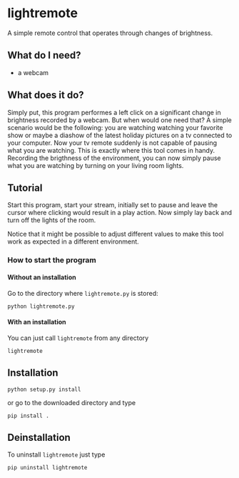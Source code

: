 # lightremote
A simple remote control that operates through changes of brightness.

## What do I need?
* a webcam

## What does it do?
Simply put, this program performes a left click on a significant change in brightness recorded by a webcam. But when would one need that? A simple scenario would be the following: you are watching watching your favorite show or maybe a diashow of the latest holiday pictures on a tv connected to your computer. Now your tv remote suddenly is not capable of pausing what you are watching. This is exactly where this tool comes in handy. Recording the brigthness of the environment, you can now simply pause what you are watching by turning on your living room lights.

## Tutorial
Start this program, start your stream, initially set to pause and leave the cursor where clicking would result in a play action. Now simply lay back and turn off the lights of the room.

Notice that it might be possible to adjust different values to make this tool work as expected in a different environment.

### How to start the program

#### Without an installation
Go to the directory where `lightremote.py` is stored: 
```
python lightremote.py
```

#### With an installation
You can just call `lightremote` from any directory
```
lightremote
```

## Installation
```
python setup.py install
```
or go to the downloaded directory and type
```
pip install .
```

## Deinstallation
To uninstall `lightremote` just type
```
pip uninstall lightremote
```

